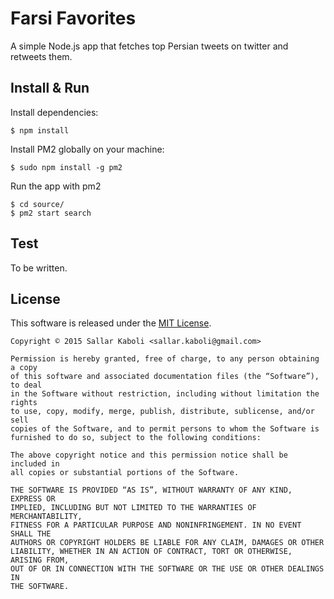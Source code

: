 Farsi Favorites
===
A simple Node.js app that fetches top Persian tweets on twitter and retweets them.

## Install & Run
Install dependencies:

    $ npm install
Install PM2 globally on your machine:

    $ sudo npm install -g pm2
Run the app with pm2

    $ cd source/
    $ pm2 start search

## Test
To be written.

## License
This software is released under the [MIT License](http://sallar.mit-license.org/).  

    Copyright © 2015 Sallar Kaboli <sallar.kaboli@gmail.com>
    
    Permission is hereby granted, free of charge, to any person obtaining a copy
    of this software and associated documentation files (the “Software”), to deal
    in the Software without restriction, including without limitation the rights
    to use, copy, modify, merge, publish, distribute, sublicense, and/or sell
    copies of the Software, and to permit persons to whom the Software is
    furnished to do so, subject to the following conditions:
    
    The above copyright notice and this permission notice shall be included in
    all copies or substantial portions of the Software.
    
    THE SOFTWARE IS PROVIDED “AS IS”, WITHOUT WARRANTY OF ANY KIND, EXPRESS OR
    IMPLIED, INCLUDING BUT NOT LIMITED TO THE WARRANTIES OF MERCHANTABILITY,
    FITNESS FOR A PARTICULAR PURPOSE AND NONINFRINGEMENT. IN NO EVENT SHALL THE
    AUTHORS OR COPYRIGHT HOLDERS BE LIABLE FOR ANY CLAIM, DAMAGES OR OTHER
    LIABILITY, WHETHER IN AN ACTION OF CONTRACT, TORT OR OTHERWISE, ARISING FROM,
    OUT OF OR IN CONNECTION WITH THE SOFTWARE OR THE USE OR OTHER DEALINGS IN
    THE SOFTWARE.
    